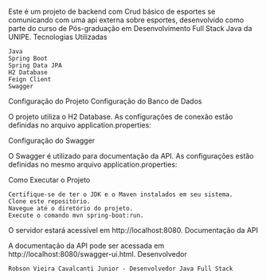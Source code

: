 Este é um projeto de backend com Crud básico de esportes se comunicando com uma api externa sobre esportes, desenvolvido como parte do curso de Pós-graduação em Desenvolvimento Full Stack Java da UNIPE.
Tecnologias Utilizadas

    Java
    Spring Boot
    Spring Data JPA
    H2 Database
    Feign Client
    Swagger

Configuração do Projeto
Configuração do Banco de Dados

O projeto utiliza o H2 Database. As configurações de conexão estão definidas no arquivo application.properties:

Configuração do Swagger

O Swagger é utilizado para documentação da API. As configurações estão definidas no mesmo arquivo application.properties:

Como Executar o Projeto

    Certifique-se de ter o JDK e o Maven instalados em seu sistema.
    Clone este repositório.
    Navegue até o diretório do projeto.
    Execute o comando mvn spring-boot:run.

O servidor estará acessível em http://localhost:8080.
Documentação da API

A documentação da API pode ser acessada em http://localhost:8080/swagger-ui.html.
Desenvolvedor

    Robson Vieira Cavalcanti Junior - Desenvolvedor Java Full Stack
